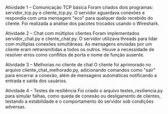 Atividade 1 – Comunicação TCP básica
Foram criados dois programas: servidor_tcp.py e cliente_tcp.py. O servidor aguardava conexões e respondia com uma mensagem "eco" para qualquer dado recebido do cliente. Foi realizada a análise dos pacotes trocados usando o Wireshark.

Atividade 2 – Chat com múltiplos clientes
Foram implementados servidor_chat.py e cliente_chat.py. O servidor utilizava threads para lidar com múltiplas conexões simultâneas. As mensagens enviadas por um cliente eram retransmitidas a todos os outros. Houve a necessidade de resolver erros como conflitos de porta e nome de função ausente.

Atividade 3 – Melhorias no cliente de chat
O cliente foi aprimorado no arquivo cliente_chat_melhorado.py, adicionando comandos como "sair" para encerrar a conexão, além de mensagens automáticas notificando a entrada e saída dos usuários.

Atividade 4 – Testes de resiliência
Foi criado o arquivo testes_resiliencia.py para simular falhas, como queda de conexão ou desligamento de clientes, testando a estabilidade e o comportamento do servidor sob condições adversas.

